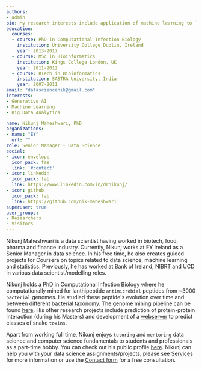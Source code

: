 ```yaml
---
authors:
- admin
bio: My research interests include application of machine learning to `Big Data` analytics, and teaching data science with `R` and `Python`.
education:
  courses:
  - course: PhD in Computational Infection Biology
    institution: University College Dublin, Ireland
    year: 2013-2017
  - course: MSc in Bioinformatics
    institution: Kings College London, UK
    year: 2011-2012
  - course: BTech in Bioinformatics
    institution: SASTRA University, India
    year: 2007-2011
email: "datasciencenik@gmail.com"
interests:
- Generative AI
- Machine Learning
- Big Data Analytics

name: Nikunj Maheshwari, PhD
organizations:
- name: "EY"
  url: ""
role: Senior Manager - Data Science
social:
- icon: envelope
  icon_pack: fas
  link: '#contact'
- icon: linkedin
  icon_pack: fab
  link: https://www.linkedin.com/in/drnikunj/
- icon: github
  icon_pack: fab
  link: https://github.com/nik-maheshwari
superuser: true
user_groups:
- Researchers
- Visitors
---
```


Nikunj Maheshwari is a data scientist having worked in biotech, food, pharma and finance industry. Currently, Nikunj works at EY Ireland as a Senior Manager in data science. In his free time, he also creates guided projects for Coursera on topics related to data science, machine learning and statistics. Previously, he has worked at Bank of Ireland, NIBRT and UCD in various data scientist/modelling roles.

Nikunj holds a PhD in Computational Infection Biology where he computationally mined for lanthipeptide `antimicrobial` peptides from ~3000 `bacterial` genomes. He studied these peptide's evolution over time and between different bacterial taxonomy. The genome mining pipeline can be found [here](https://github.com/nik-maheshwari/genome-mining). His other research projects include prediction of protein-protein interaction (during his Masters) and development of a [webserver](https://www.jpsr.pharmainfo.in/Documents/Volumes/vol3Issue12/jpsr%2003111204.pdf) to predict classes of snake `toxins`.

Apart from working full time, Nikunj enjoys `tutoring` and `mentoring` data science and computer science fundamentals to students and professionals as a part-time hobby. You can check out his public profile [here](https://www.firsttutors.com/ireland/tutor/nikunj.maths.computer-skills/). Nikunj can help you with your data science assignments/projects, please see [Services](/services) for more information or use the [Contact form](/#contact) for a free consultation.
